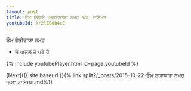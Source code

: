 ```yaml
---
layout: post
title: ਓਮ ਨਿਧਾਏ ਅਵਯਾਯਾਯਾ ਨਮਹ ੧੦੮ ਟਾਇਮਸ
youtubeId: kr2lEBdh4cE
---
```

 
 
 ਓਮ ਗੰਭੀਰਾਯਾ ਨਮਹ  
 
 -  ਜੋ ਅਕਲ ਤੋਂ ਪਰੇ ਹੈ 
 
  
 
  
 
 
 
 
 
 


{% include youtubePlayer.html id=page.youtubeId %}
 
[Next]({{ site.baseurl }}{% link  split2/_posts/2015-10-22-ਓਮ ਨ੍ਯਾਯਯਾ ਨਮਹ ੧੦੮ ਟਾਇਮਸ.md%})
 
